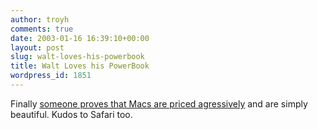 ```yaml
---
author: troyh
comments: true
date: 2003-01-16 16:39:10+00:00
layout: post
slug: walt-loves-his-powerbook
title: Walt Loves his PowerBook
wordpress_id: 1851
---
```


Finally [someone proves that Macs are priced agressively](http://online.wsj.com/article/0,,personal_technology,00.html) and are simply beautiful. Kudos to Safari too.
